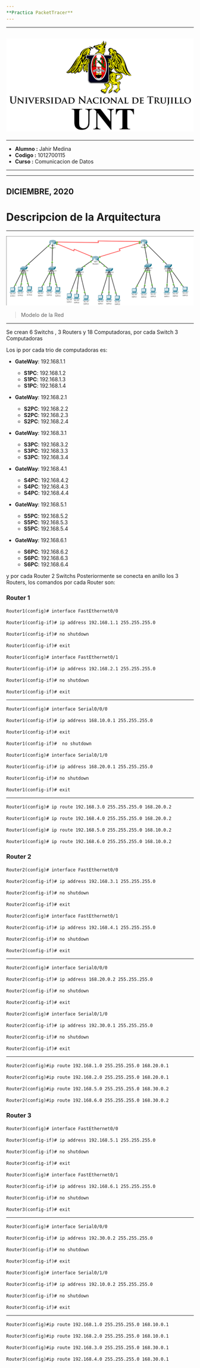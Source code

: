 ```yaml
---
**Practica PacketTracer**
---
```


---
![](./unt-logo.png)
---

---
- **Alumno :** Jahir Medina
- **Codigo :** 1012700115
- **Curso :** Comunicacion de Datos
---

---
**DICIEMBRE, 2020**
---

# Descripcion de la Arquitectura


---
![](./arquitectura.png)
> Modelo de la Red
---


Se crean 6 Switchs , 3 Routers y  18 Computadoras, por cada Switch 3 Computadoras

Los ip por cada trio de computadoras es:


- **GateWay**: 192.168.1.1
	* **S1PC**: 192.168.1.2
	* **S1PC**: 192.168.1.3
	* **S1PC**: 192.168.1.4

- **GateWay**: 192.168.2.1
	* **S2PC**: 192.168.2.2
	* **S2PC**: 192.168.2.3
	* **S2PC**: 192.168.2.4

- **GateWay**: 192.168.3.1
	* **S3PC**: 192.168.3.2
	* **S3PC**: 192.168.3.3
	* **S3PC**: 192.168.3.4

- **GateWay**: 192.168.4.1
	* **S4PC**: 192.168.4.2
	* **S4PC**: 192.168.4.3
	* **S4PC**: 192.168.4.4

- **GateWay**: 192.168.5.1
	* **S5PC**: 192.168.5.2
	* **S5PC**: 192.168.5.3
	* **S5PC**: 192.168.5.4

- **GateWay**: 192.168.6.1
	* **S6PC**: 192.168.6.2
	* **S6PC**: 192.168.6.3
	* **S6PC**: 192.168.6.4


 y por cada Router 2 Switchs
Posteriormente se conecta en anillo los 3 Routers, los comandos por cada Router son:


### Router 1

`Router1(config)# interface FastEthernet0/0`

`Router1(config-if)# ip address 192.168.1.1 255.255.255.0`

`Router1(config-if)# no shutdown`

`Router1(config-if)# exit`

`Router1(config)# interface FastEthernet0/1`

`Router1(config-if)# ip address 192.168.2.1 255.255.255.0`

`Router1(config-if)# no shutdown`

`Router1(config-if)# exit`

---


`Router1(config)# interface Serial0/0/0`

`Router1(config-if)# ip address 168.10.0.1 255.255.255.0`

`Router1(config-if)# exit`

`Router1(config-if)#  no shutdown`

`Router1(config)# interface Serial0/1/0`

`Router1(config-if)# ip address 168.20.0.1 255.255.255.0`

`Router1(config-if)# no shutdown`

`Router1(config-if)# exit`

---

`Router1(config)# ip route 192.168.3.0 255.255.255.0 168.20.0.2`

`Router1(config)# ip route 192.168.4.0 255.255.255.0 168.20.0.2`

`Router1(config)# ip route 192.168.5.0 255.255.255.0 168.10.0.2`

`Router1(config)# ip route 192.168.6.0 255.255.255.0 168.10.0.2`


### Router 2

`Router2(config)# interface FastEthernet0/0`

`Router2(config-if)# ip address 192.168.3.1 255.255.255.0`

`Router2(config-if)# no shutdown`

`Router2(config-if)# exit`

`Router2(config)# interface FastEthernet0/1`

`Router2(config-if)# ip address 192.168.4.1 255.255.255.0`

`Router2(config-if)# no shutdown`

`Router2(config-if)# exit`

---

`Router2(config)# interface Serial0/0/0`

`Router2(config-if)# ip address 168.20.0.2 255.255.255.0`

`Router2(config-if)# no shutdown`

`Router2(config-if)# exit`

`Router2(config)# interface Serial0/1/0`

`Router2(config-if)# ip address 192.30.0.1 255.255.255.0`

`Router2(config-if)# no shutdown`

`Router2(config-if)# exit`

---

`Router2(config)#ip route 192.168.1.0 255.255.255.0 168.20.0.1`

`Router2(config)#ip route 192.168.2.0 255.255.255.0 168.20.0.1`

`Router2(config)#ip route 192.168.5.0 255.255.255.0 168.30.0.2`

`Router2(config)#ip route 192.168.6.0 255.255.255.0 168.30.0.2`



### Router 3

`Router3(config)# interface FastEthernet0/0`

`Router3(config-if)# ip address 192.168.5.1 255.255.255.0`

`Router3(config-if)# no shutdown`

`Router3(config-if)# exit`

`Router3(config)# interface FastEthernet0/1`

`Router3(config-if)# ip address 192.168.6.1 255.255.255.0`

`Router3(config-if)# no shutdown`

`Router3(config-if)# exit`

---

`Router3(config)# interface Serial0/0/0`

`Router3(config-if)# ip address 192.30.0.2 255.255.255.0`

`Router3(config-if)# no shutdown`

`Router3(config-if)# exit`

`Router3(config)# interface Serial0/1/0`

`Router3(config-if)# ip address 192.10.0.2 255.255.255.0`

`Router3(config-if)# no shutdown`

`Router3(config-if)# exit`

---

`Router3(config)#ip route 192.168.1.0 255.255.255.0 168.10.0.1`

`Router3(config)#ip route 192.168.2.0 255.255.255.0 168.10.0.1`

`Router3(config)#ip route 192.168.3.0 255.255.255.0 168.30.0.1`

`Router3(config)#ip route 192.168.4.0 255.255.255.0 168.30.0.1`


